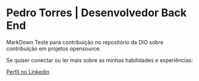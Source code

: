 
# Pedro Torres | Desenvolvedor Back End

MarkDown Teste para contribuição no repositório da DIO sobre contribuição em projetos opensource.

Se quiser conectar ou ler mais sobre as minhas habilidades e experiências:

[Perfil no Linkedin](https://www.linkedin.com/in/pedro-torres-15389a185/)
